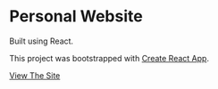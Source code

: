 # Personal Website

Built using React.

This project was bootstrapped with [Create React App](https://github.com/facebook/create-react-app).

[View The Site](https://jonathankerr.github.io/Reactpages/)
